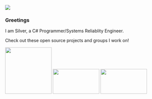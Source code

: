 ![](https://user-images.githubusercontent.com/7108570/153092733-b522f2b3-354b-44f4-9be7-a6d44319d14b.gif)


### Greetings 

I am Silver, a C# Programmer/Systems Reliablity Engineer.

Check out these open source projects and groups I work on! 

<img href='https://spacestation14.io' src='https://spacestation14.io/images/main/logo.svg' width=150 >    <img href='https://github.com/space-wizards?type=source' src='https://avatars.githubusercontent.com/u/10567778?s=400&u=7eaef2d2e1c19da303d83ab8b2d103bd46cf4fb8&v=4' width=150 height=80 >  <img href='https://github.com/space-wizards?type=source' src='https://github.com/wixoaGit/OpenDream/raw/master/.github/assets/OpenDream.png' width=150 height=80 >
